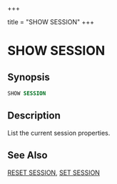 +++

title = "SHOW SESSION"
+++

SHOW SESSION
============

Synopsis
--------

``` sql
SHOW SESSION
```

Description
-----------

List the current session properties.

See Also
--------

[RESET SESSION](./reset-session.md), [SET SESSION](./set-session.md)
